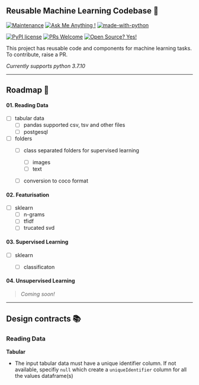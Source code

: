 ## Reusable Machine Learning Codebase 🔬

[![Maintenance](https://img.shields.io/badge/Maintained%3F-yes-green.svg)](https://GitHub.com/rakesh4real/rema/graphs/commit-activity)
[![Ask Me Anything !](https://img.shields.io/badge/Ask%20me-anything-1abc9c.svg)](https://twitter.com/inf800)
[![made-with-python](https://img.shields.io/badge/Made%20with-Python-1f425f.svg)](https://www.python.org/)

[![PyPI license](https://img.shields.io/pypi/l/ansicolortags.svg)](https://pypi.python.org/pypi/ansicolortags/)
[![PRs Welcome](https://img.shields.io/badge/PRs-welcome-brightgreen.svg?style=flat-square)](http://makeapullrequest.com)
[![Open Source? Yes!](https://badgen.net/badge/Open%20Source%20%3F/Yes%21/blue?icon=github)](https://github.com/rakesh4real/rema)



This project has reusable code and components for machine learning tasks. To contribute, raise a PR. 

*Currently supports python 3.7.10*


---
## Roadmap 🚧

#### 01. Reading Data


- [ ] tabular data
    - [ ] pandas supported csv, tsv and other files
    - [ ] postgesql
    
- [ ] folders
    - [ ] class separated folders for supervised learning
      - [ ] images
      - [ ] text
    - [ ] conversion to coco format
    
    

#### 02. Featurisation

- [ ] sklearn
  - [ ] n-grams
  - [ ] tfidf
  - [ ] trucated svd

#### 03. Supervised Learning

- [ ] sklearn
  - [ ] classificaton


#### 04. Unsupervised Learning

> *Coming soon!*


---

## Design contracts 📚


### Reading Data


**Tabular** 


- The input tabular data must have a unique identifier column. If not available, specifiy `null` which create a `uniqueIdentifier` column for all the values  dataframe(s)